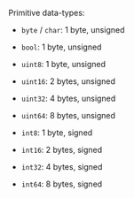 Primitive data-types:
- `byte` / `char`: 1 byte, unsigned
- `bool`: 1 byte, unsigned

- `uint8`: 1 byte, unsigned
- `uint16`: 2 bytes, unsigned
- `uint32`: 4 bytes, unsigned
- `uint64`: 8 bytes, unsigned

- `int8`: 1 byte, signed
- `int16`: 2 bytes, signed
- `int32`: 4 bytes, signed
- `int64`: 8 bytes, signed